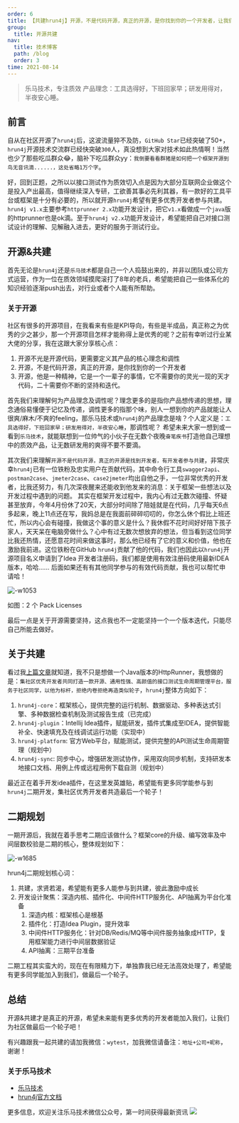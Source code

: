 ```yaml
---
order: 6
title: 【共建hrun4j】开源，不是代码开源，真正的开源，是你找到你的一个开发者，让我们造最后一个轮子吧！
group:
  title: 开源共建
nav:
  title: 技术博客
  path: /blog
  order: 3
time: 2021-08-14
---
```

 

>乐马技术，专注质效
>产品理念：工具选得好，下班回家早；研发用得对，半夜安心睡。

## 前言

自从在社区开源了`hrun4j`后，这波流量猝不及防，`GitHub Star`已经突破了50+，`hrun4j`开源技术交流群已经快突破`300`人，真没想到大家对技术如此热情啊！当然也少了那些吃瓜群众😂，脑补下吃瓜群众yy：`我倒要看看群猪是如何把一个框架开源到鸟无音讯滴......，这处省略1万个字`。

好，回到正题，之所以以接口测试作为质效切入点是因为大部分互联网企业做这个是投入产出最高，值得继续深入专研，工欲善其事必先利其器，有一款好的工具平台或框架是十分有必要的，所以就开源`hrun4j`希望有更多优秀开发者参与共建。
`hrun4j v1.x`主要参考`httprunner 2.x`功能开发设计，把它`v1.x`看做成一个`java`版的httprunner也是ok滴。至于`hrun4j v2.x`功能开发设计，希望能把自己对接口测试设计的理解、见解融入进去，更好的服务于测试行业。

## 开源&共建

首先无论是`hrun4j`还是`乐马技术`都是自己一个人捣鼓出来的，并非以团队或公司方式运营，作为一位在质效领域摸爬滚打了8年的老兵，希望能把自己一些体系化的知识经验逐渐push出去，对行业或者个人能有所帮助。

### 关于开源

社区有很多的开源项目，在我看来有些是KPI导向，有些是半成品，真正称之为优秀的少之甚少，那一个开源项目怎样才能称得上是优秀的呢？之前有幸听过行业某大佬的分享，我在这跟大家分享核心点：

1. 开源不光是开源代码，更需要定义其产品的核心理念和调性
2. 开源，不是代码开源，真正的开源，是你找到你的一个开发者
3. 开源，他是一种精神，它是一个一辈子的事情，它不需要你的灵光一现的天才代码，二十需要你不断的坚持和迭代。

首先我们来理解何为产品理念及调性呢？理念更多的是指你产品想传递的思想，理念通俗易懂便于记忆及传递，调性更多的指那个味，别人一想到你的产品就能让人很爽/麻木/不爽的feeling，那乐马技术或`hrun4j`的产品理念是啥？个人定义是：`工具选得好，下班回家早；研发用得对，半夜安心睡`，那调性呢？ 希望未来大家一想到或一看到`乐马技术`，就能联想到一位帅气的小伙子在无数个夜晚`奋笔疾书`打造他自己理想中的质效产品，让无数研发用的爽得不要不要滴。

其次我们来理解`开源不是代码开源，真正的开源是找到开发者，有开发者参与共建`，非常庆幸`hrun4j`已有一位铁粉及忠实用户在贡献代码，其中命令行工具`swagger2api`、`postman2case`、`jmeter2case`、`case2jmeter`均出自他之手，一位非常优秀的开发者，比我还努力，有几次深夜醒来还能收到他发来的消息：关于框架一些想法以及开发过程中遇到的问题。
其实在框架开发过程中，我内心有过无数次碰撞、怀疑甚至放弃，今年4月份休了20天，大部分时间除了陪娃就是在代码，几乎每天6点多起来，晚上11点还在写，我妈总是在我面前碎碎叨叨的，你怎么休个假比上班还忙，所以内心会有碰撞，我做这个事的意义是什么？我休假不花时间好好陪下孩子家人，天天呆在电脑旁做什么？心中有过无数次想放弃的想法，但当看到这位同学比我还热情，还愿意花时间来做这事时，那么他已经有了它的意义和价值，他也在激励我前进。这位铁粉在GitHub `hrun4j`贡献了他的代码，我们也因此以`hrun4j`开源项目名义申请到了Idea 开发者注册码，我们都是使用有效注册码使用最新IDEA版本，哈哈...... 后面如果还有有其他同学参与的有效代码贡献，我也可以帮忙申请哈！

![-w1053](https://cdn.lematech.vip/guanguanidea.jpg)

如图：2 个 Pack Licenses

最后一点是关于开源需要坚持，这点我也不一定能坚持一个一个版本迭代，只能尽自己所能去做好。

## 关于共建

看过我[上篇文章](https://mp.weixin.qq.com/s/LsJFVmZTJ36zPzw8qpLTiQ)就知道，我不只是想做一个Java版本的HttpRunner，我想做的是：`集社区优秀开发者共同打造一款开源、通用性强、高颜值的接口测试生命周期管理平台，服务于社区同学，以他为标杆，拒绝内卷拒绝再造类似轮子`，`hrun4j`整体方向如下：


1. `hrun4j-core`：框架核心，提供完整的运行机制、数据驱动、多种表达式引擎、多种数据检查机制及测试报告生成（已完成）
2. `hrun4j-plugin`：Intellij Idea插件，赋能研发，插件式集成至IDEA，提供智能补全、快速填充及在线调试运行功能（实现中）
3. `hrun4j-platform`: 官方Web平台，赋能测试，提供完整的API测试生命周期管理（规划中）
4. `hrun4j-sync`: 同步中心，增强研发测试协作，采用双向同步机制，支持研发本地接口文档、用例上传或远程用例下载自测（规划中）

最近正在着手开发idea插件，在这里发英雄贴，希望能有更多同学能参与到`hrun4j`二期开发，集社区优秀开发者共造最后一个轮子！

## 二期规划

一期开源后，我就在着手思考二期应该做什么？框架core的升级、编写效率及中间层数校验是二期的核心，整体规划如下：

![-w1685](https://cdn.lematech.vip/hrun4j2part.jpg)


hrun4j二期规划核心词：

1. 共建，求贤若渴，希望能有更多人能参与到共建，彼此激励中成长
2. 开发设计聚焦：深造内核、插件化、中间件HTTP服务化、API抽离为平台化准备
    1. 深造内核：框架核心是根基
    2. 插件化：打造Idea Plugin，提升效率
    3. 中间件HTTP服务化：针对DB/Redis/MQ等中间件服务抽象成HTTP，复用框架能力进行中间层数据验证
    4. API抽离：三期平台准备

二期工程其实蛮大的，现在在有限精力下，单独靠我已经无法高效处理了，希望能有更多同学能加入到我们，做最后一个轮子。


## 总结

开源&共建才是真正的开源，希望未来能有更多优秀的开发者能加入我们，让我们为社区做最后一个轮子吧！

有兴趣跟我一起共建的请加我微信：`wytest`，加我微信请备注：`地址+公司+昵称`，谢谢！

###  关于乐马技术

- [乐马技术](https://www.lematech.vip/)
- [hrun4j官方文档](https://www.lematech.vip/docs/react/introduce-cn)

更多信息，欢迎关注乐马技术微信公众号，第一时间获得最新资讯
![](https://cdn.lematech.vip/gongzhonghao.png)
